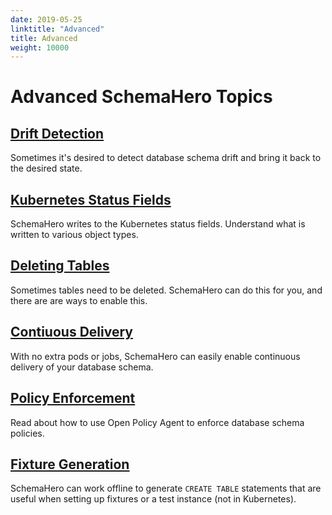 ```yaml
---
date: 2019-05-25
linktitle: "Advanced"
title: Advanced
weight: 10000
---
```


# Advanced SchemaHero Topics

## [Drift Detection](/advanced/drift-detection)
Sometimes it's desired to detect database schema drift and bring it back to the desired state.

## [Kubernetes Status Fields](/advanced/status-fields)
SchemaHero writes to the Kubernetes status fields. Understand what is written to various object types.

## [Deleting Tables](/advanced/other-deletion-techniques)
Sometimes tables need to be deleted. SchemaHero can do this for you, and there are are ways to enable this.

## [Contiuous Delivery](/advanced/continuous-delivery)
With no extra pods or jobs, SchemaHero can easily enable continuous delivery of your database schema.

## [Policy Enforcement](/advanced/enforcing-policies)
Read about how to use Open Policy Agent to enforce database schema policies.

## [Fixture Generation](/advanced/fixture-generation)
SchemaHero can work offline to generate `CREATE TABLE` statements that are useful when setting up fixtures or a test instance (not in Kubernetes).
